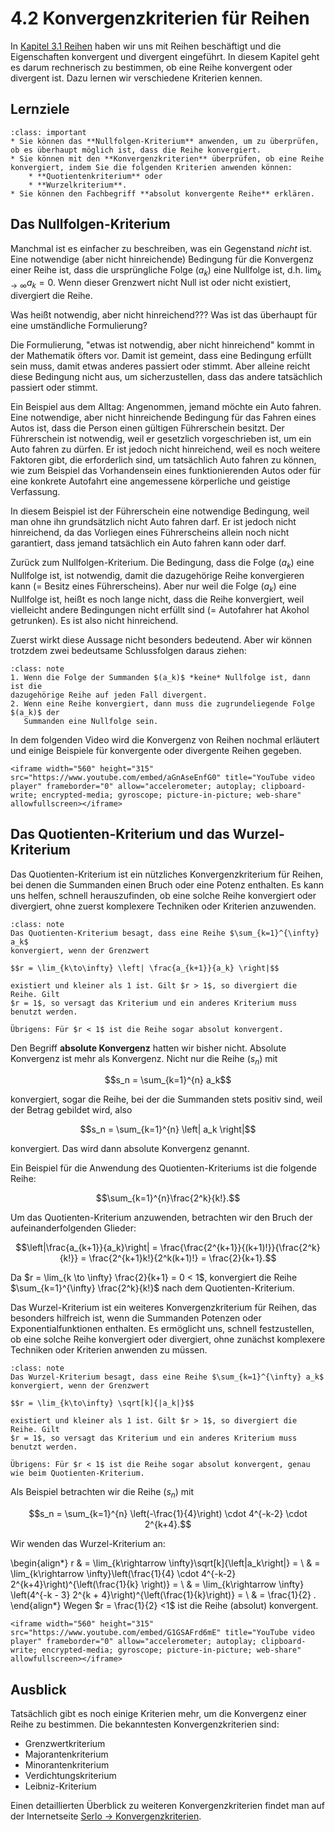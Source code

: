 # 4.2 Konvergenzkriterien für Reihen

In [Kapitel 3.1 Reihen](ref03_sec01) haben wir uns mit Reihen beschäftigt und
die Eigenschaften konvergent und divergent eingeführt. In diesem Kapitel geht es
darum rechnerisch zu bestimmen, ob eine Reihe konvergent oder divergent ist.
Dazu lernen wir verschiedene Kriterien kennen.

## Lernziele

```{admonition} Lernziele
:class: important
* Sie können das **Nullfolgen-Kriterium** anwenden, um zu überprüfen, ob es überhaupt möglich ist, dass die Reihe konvergiert.
* Sie können mit den **Konvergenzkriterien** überprüfen, ob eine Reihe konvergiert, indem Sie die folgenden Kriterien anwenden können:
    * **Quotientenkriterium** oder
    * **Wurzelkriterium**.
* Sie können den Fachbegriff **absolut konvergente Reihe** erklären.
```

## Das Nullfolgen-Kriterium

Manchmal ist es einfacher zu beschreiben, was ein Gegenstand *nicht* ist. Eine
notwendige (aber nicht hinreichende) Bedingung für die Konvergenz einer Reihe
ist, dass die ursprüngliche Folge $(a_k)$ eine Nullfolge ist, d.h.
$\lim_{k\to\infty} a_k = 0$. Wenn dieser Grenzwert nicht Null ist oder nicht
existiert, divergiert die Reihe.

Was heißt notwendig, aber nicht hinreichend??? Was ist das überhaupt für eine
umständliche Formulierung?

Die Formulierung, "etwas ist notwendig, aber nicht hinreichend" kommt in der
Mathematik öfters vor. Damit ist gemeint, dass eine Bedingung erfüllt sein muss,
damit etwas anderes passiert oder stimmt. Aber alleine reicht diese Bedingung
nicht aus, um sicherzustellen, dass das andere tatsächlich passiert oder stimmt.

Ein Beispiel aus dem Alltag: Angenommen, jemand möchte ein Auto fahren. Eine
notwendige, aber nicht hinreichende Bedingung für das Fahren eines Autos ist,
dass die Person einen gültigen Führerschein besitzt. Der Führerschein ist
notwendig, weil er gesetzlich vorgeschrieben ist, um ein Auto fahren zu dürfen.
Er ist jedoch nicht hinreichend, weil es noch weitere Faktoren gibt, die
erforderlich sind, um tatsächlich Auto fahren zu können, wie zum Beispiel das
Vorhandensein eines funktionierenden Autos oder für eine konkrete Autofahrt eine
angemessene körperliche und geistige Verfassung.

In diesem Beispiel ist der Führerschein eine notwendige Bedingung, weil man ohne
ihn grundsätzlich nicht Auto fahren darf. Er ist jedoch nicht hinreichend, da
das Vorliegen eines Führerscheins allein noch nicht garantiert, dass jemand
tatsächlich ein Auto fahren kann oder darf.

Zurück zum Nullfolgen-Kriterium. Die Bedingung, dass die Folge $(a_k)$ eine
Nullfolge ist, ist notwendig, damit die dazugehörige Reihe konvergieren kann (=
Besitz eines Führerscheins). Aber nur weil die Folge $(a_k)$ eine Nullfolge ist,
heißt es noch lange nicht, dass die Reihe konvergiert, weil vielleicht andere
Bedingungen nicht erfüllt sind (= Autofahrer hat Akohol getrunken). Es ist also
nicht hinreichend.

Zuerst wirkt diese Aussage nicht besonders bedeutend. Aber wir können trotzdem
zwei bedeutsame Schlussfolgen daraus ziehen:

```{admonition} Nullfolgen-Kriterium
:class: note
1. Wenn die Folge der Summanden $(a_k)$ *keine* Nullfolge ist, dann ist die
dazugehörige Reihe auf jeden Fall divergent.
2. Wenn eine Reihe konvergiert, dann muss die zugrundeliegende Folge $(a_k)$ der
   Summanden eine Nullfolge sein.
```

In dem folgenden Video wird die Konvergenz von Reihen nochmal erläutert und
einige Beispiele für konvergente oder divergente Reihen gegeben.

```{dropdown} Video zu Reihenkonvergenz von Prof. Hoever
<iframe width="560" height="315" src="https://www.youtube.com/embed/aGnAseEnfG0" title="YouTube video player" frameborder="0" allow="accelerometer; autoplay; clipboard-write; encrypted-media; gyroscope; picture-in-picture; web-share" allowfullscreen></iframe>
```


## Das Quotienten-Kriterium und das Wurzel-Kriterium

Das Quotienten-Kriterium ist ein nützliches Konvergenzkriterium für Reihen, bei
denen die Summanden einen Bruch oder eine Potenz enthalten. Es kann uns helfen,
schnell herauszufinden, ob eine solche Reihe konvergiert oder divergiert, ohne
zuerst komplexere Techniken oder Kriterien anzuwenden.

```{admonition} Quotienten-Kriterium
:class: note
Das Quotienten-Kriterium besagt, dass eine Reihe $\sum_{k=1}^{\infty} a_k$
konvergiert, wenn der Grenzwert

$$r = \lim_{k\to\infty} \left| \frac{a_{k+1}}{a_k} \right|$$

existiert und kleiner als 1 ist. Gilt $r > 1$, so divergiert die Reihe. Gilt
$r = 1$, so versagt das Kriterium und ein anderes Kriterium muss benutzt werden.

Übrigens: Für $r < 1$ ist die Reihe sogar absolut konvergent.
```

Den Begriff **absolute Konvergenz** hatten wir bisher nicht. Absolute Konvergenz
ist mehr als Konvergenz. Nicht nur die Reihe $(s_n)$ mit 

$$s_n = \sum_{k=1}^{n} a_k$$

konvergiert, sogar die Reihe, bei der die Summanden stets positiv sind, weil der
Betrag gebildet wird, also

$$s_n = \sum_{k=1}^{n} \left| a_k \right|$$

konvergiert. Das wird dann absolute Konvergenz genannt.

Ein Beispiel für die Anwendung des Quotienten-Kriteriums ist die folgende Reihe:

$$\sum_{k=1}^{n}\frac{2^k}{k!}.$$

Um das Quotienten-Kriterium anzuwenden, betrachten wir den Bruch der
aufeinanderfolgenden Glieder:

$$\left|\frac{a_{k+1}}{a_k}\right| =
\frac{\frac{2^{k+1}}{(k+1)!}}{\frac{2^k}{k!}} =
\frac{2^{k+1}k!}{2^k(k+1)!} = \frac{2}{k+1}.$$

Da $r = \lim_{k \to \infty} \frac{2}{k+1} = 0 < 1$, konvergiert die Reihe
$\sum_{k=1}^{\infty} \frac{2^k}{k!}$ nach dem Quotienten-Kriterium.

Das Wurzel-Kriterium ist ein weiteres Konvergenzkriterium für Reihen, das
besonders hilfreich ist, wenn die Summanden Potenzen oder Exponentialfunktionen
enthalten. Es ermöglicht uns, schnell festzustellen, ob eine solche Reihe
konvergiert oder divergiert, ohne zunächst komplexere Techniken oder Kriterien
anwenden zu müssen.

```{admonition} Wurzel-Kriterium
:class: note
Das Wurzel-Kriterium besagt, dass eine Reihe $\sum_{k=1}^{\infty} a_k$
konvergiert, wenn der Grenzwert

$$r = \lim_{k\to\infty} \sqrt[k]{|a_k|}$$

existiert und kleiner als 1 ist. Gilt $r > 1$, so divergiert die Reihe. Gilt
$r = 1$, so versagt das Kriterium und ein anderes Kriterium muss benutzt werden.

Übrigens: Für $r < 1$ ist die Reihe sogar absolut konvergent, genau wie beim Quotienten-Kriterium.
```

Als Beispiel betrachten wir die Reihe $(s_n)$ mit

$$s_n = \sum_{k=1}^{n} \left(-\frac{1}{4}\right) \cdot 4^{-k-2} \cdot 2^{k+4}.$$ 

Wir wenden das Wurzel-Kriterium an: 

\begin{align*} 
r & = \lim_{k\rightarrow \infty}\sqrt[k]{\left|a_k\right|} = \\
&  = \lim_{k\rightarrow \infty}\left(\frac{1}{4} \cdot 4^{-k-2} 2^{k+4}\right)^{\left(\frac{1}{k} \right)} = \\ 
& = \lim_{k\rightarrow \infty} \left(4^{-k - 3} 2^{k + 4}\right)^{\left(\frac{1}{k}\right)} = \\
& = \frac{1}{2} . 
 \end{align*} 
 Wegen $r = \frac{1}{2} <1$ ist die Reihe (absolut) konvergent. 

```{dropdown} Video zu Wurzel- und Quotientenkriterium von Prof. Hoever
<iframe width="560" height="315" src="https://www.youtube.com/embed/G1GSAFrd6mE" title="YouTube video player" frameborder="0" allow="accelerometer; autoplay; clipboard-write; encrypted-media; gyroscope; picture-in-picture; web-share" allowfullscreen></iframe>
```

## Ausblick

Tatsächlich gibt es noch einige Kriterien mehr, um die Konvergenz einer Reihe zu
bestimmen. Die bekanntesten Konvergenzkriterien sind:

* Grenzwertkriterium
* Majorantenkriterium
* Minorantenkriterium
* Verdichtungskriterium
* Leibniz-Kriterium

Einen detaillierten Überblick zu weiteren Konvergenzkriterien findet man auf der
Internetseite [Serlo →
Konvergenzkriterien](https://de.wikibooks.org/wiki/Mathe_für_Nicht-Freaks:_Konvergenz_und_Divergenz_einer_Reihe_beweisen:_Konvergenzkriterien).


​	